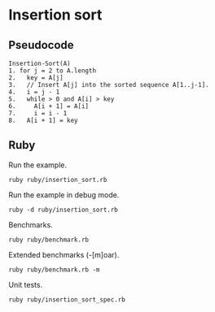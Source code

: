 Insertion sort
==============

## Pseudocode

    Insertion-Sort(A)
    1. for j = 2 to A.length
    2.   key = A[j]
    3.   // Insert A[j] into the sorted sequence A[1..j-1].
    4.   i = j - 1
    5.   while > 0 and A[i] > key
    6.     A[i + 1] = A[i]
    7.     i = i - 1
    8.   A[i + 1] = key

## Ruby

Run the example.

```
ruby ruby/insertion_sort.rb
```

Run the example in debug mode.

```
ruby -d ruby/insertion_sort.rb
```

Benchmarks.

```
ruby ruby/benchmark.rb
```

Extended benchmarks (-[m]oar).

```
ruby ruby/benchmark.rb -m
```

Unit tests.

```
ruby ruby/insertion_sort_spec.rb
```
